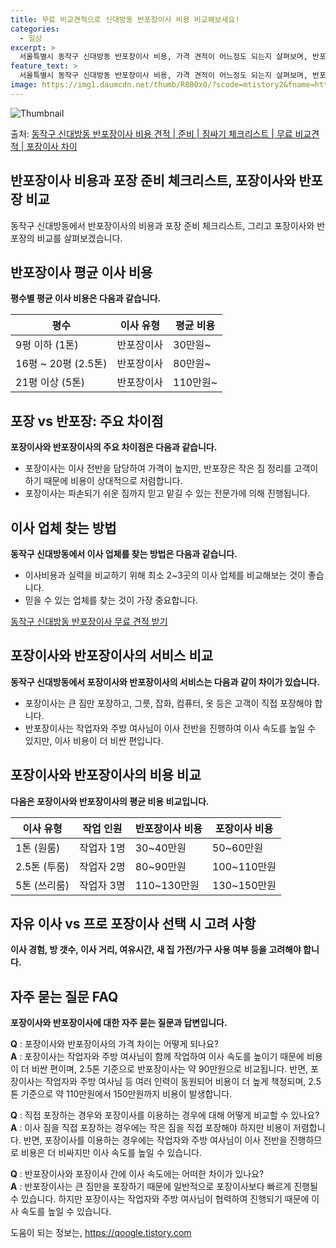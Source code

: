 ```yaml
---
title: 무료 비교견적으로 신대방동 반포장이사 비용 비교해보세요!
categories:
  - 일상
excerpt: >
  서울특별시 동작구 신대방동 반포장이사 비용, 가격 견적이 어느정도 되는지 살펴보며, 반포장이사를 준비함에 있어 짐싸기 준비 체크리스트가 무엇인지 보겠습니다. 마지막으로 포장이사와 차이점을 통해 무료 비교견적으로 어떤 것이 더 합리적인 선택인지 공유 드립니다.동작구 신대방동 포장이사 견적 샘플 보기 👈 클릭동작구 신대방동 포장이사 가격 살펴보기 👈 클릭동작구 신대방동 반포장이사 평균 이사 비용평수동작구 신대방동 평균 이사 비용원룸 이사9평 이하 (1톤)30만원~투룸/쓰리룸 이사16평 ~ 20평 (2.5톤)80만원~쓰리룸 이사21평 (5톤) ~110만원~우리집 무료 이사견적 받기 👈 클릭포장 vs 반포장: 주요 차이점포장이사는 이사 전반을 담당하며 가격이 비교적 높지만, 반포장은 작은 짐 정리를 고객이..
feature_text: >
  서울특별시 동작구 신대방동 반포장이사 비용, 가격 견적이 어느정도 되는지 살펴보며, 반포장이사를 준비함에 있어 짐싸기 준비 체크리스트가 무엇인지 보겠습니다. 마지막으로 포장이사와 차이점을 통해 무료 비교견적으로 어떤 것이 더 합리적인 선택인지 공유 드립니다.동작구 신대방동 포장이사 견적 샘플 보기 👈 클릭동작구 신대방동 포장이사 가격 살펴보기 👈 클릭동작구 신대방동 반포장이사 평균 이사 비용평수동작구 신대방동 평균 이사 비용원룸 이사9평 이하 (1톤)30만원~투룸/쓰리룸 이사16평 ~ 20평 (2.5톤)80만원~쓰리룸 이사21평 (5톤) ~110만원~우리집 무료 이사견적 받기 👈 클릭포장 vs 반포장: 주요 차이점포장이사는 이사 전반을 담당하며 가격이 비교적 높지만, 반포장은 작은 짐 정리를 고객이..
image: https://img1.daumcdn.net/thumb/R800x0/?scode=mtistory2&fname=https%3A%2F%2Fblog.kakaocdn.net%2Fdn%2FbFLpo8%2FbtsHblXcdJg%2FW15S9yaEsbsWpgZr3zhyL1%2Fimg.webp
---
```


![Thumbnail](https://img1.daumcdn.net/thumb/R800x0/?scode=mtistory2&fname=https%3A%2F%2Fblog.kakaocdn.net%2Fdn%2FbFLpo8%2FbtsHblXcdJg%2FW15S9yaEsbsWpgZr3zhyL1%2Fimg.webp)

<p>출처: <a href="https://qoogle.tistory.com/9884" rel="dofollow">동작구 신대방동 반포장이사 비용 견적 | 준비 | 짐싸기 체크리스트 | 무료 비교견적 | 포장이사 차이</a> </p>

## 반포장이사 비용과 포장 준비 체크리스트, 포장이사와 반포장 비교

동작구 신대방동에서 반포장이사의 비용과 포장 준비 체크리스트, 그리고 포장이사와 반포장의 비교를 살펴보겠습니다.

## 반포장이사 평균 이사 비용

**평수별 평균 이사 비용은 다음과 같습니다.**

평수 | 이사 유형 | 평균 비용  
---|---|---  
9평 이하 (1톤) | 반포장이사 | 30만원~  
16평 ~ 20평 (2.5톤) | 반포장이사 | 80만원~  
21평 이상 (5톤) | 반포장이사 | 110만원~  
  


## 포장 vs 반포장: 주요 차이점

**포장이사와 반포장이사의 주요 차이점은 다음과 같습니다.**

  * 포장이사는 이사 전반을 담당하여 가격이 높지만, 반포장은 작은 짐 정리를 고객이 하기 때문에 비용이 상대적으로 저렴합니다.
  * 포장이사는 파손되기 쉬운 짐까지 믿고 맡길 수 있는 전문가에 의해 진행됩니다.



## 이사 업체 찾는 방법

**동작구 신대방동에서 이사 업체를 찾는 방법은 다음과 같습니다.**

  * 이사비용과 실력을 비교하기 위해 최소 2~3곳의 이사 업체를 비교해보는 것이 좋습니다.
  * 믿을 수 있는 업체를 찾는 것이 가장 중요합니다.

[동작구 신대방동 반포장이사 무료 견적 받기](https://qoogle.tistory.com/9884)



## 포장이사와 반포장이사의 서비스 비교

**동작구 신대방동에서 포장이사와 반포장이사의 서비스는 다음과 같이 차이가 있습니다.**

  * 포장이사는 큰 짐만 포장하고, 그릇, 잡화, 컴퓨터, 옷 등은 고객이 직접 포장해야 합니다.
  * 반포장이사는 작업자와 주방 여사님이 이사 전반을 진행하여 이사 속도를 높일 수 있지만, 이사 비용이 더 비싼 편입니다.



## 포장이사와 반포장이사의 비용 비교

**다음은 포장이사와 반포장이사의 평균 비용 비교입니다.**

이사 유형 | 작업 인원 | 반포장이사 비용 | 포장이사 비용  
---|---|---|---  
1톤 (원룸) | 작업자 1명 | 30~40만원 | 50~60만원  
2.5톤 (투룸) | 작업자 2명 | 80~90만원 | 100~110만원  
5톤 (쓰리룸) | 작업자 3명 | 110~130만원 | 130~150만원  
  


## 자유 이사 vs 프로 포장이사 선택 시 고려 사항

**이사 경험, 방 갯수, 이사 거리, 여유시간, 새 집 가전/가구 사용 여부 등을 고려해야 합니다.**

## 자주 묻는 질문 FAQ

**포장이사와 반포장이사에 대한 자주 묻는 질문과 답변입니다.**

**Q** : 포장이사와 반포장이사의 가격 차이는 어떻게 되나요?  
**A** : 포장이사는 작업자와 주방 여사님이 함께 작업하여 이사 속도를 높이기 때문에 비용이 더 비싼 편이며, 2.5톤 기준으로
반포장이사는 약 90만원으로 비교됩니다. 반면, 포장이사는 작업자와 주방 여사님 등 여러 인력이 동원되어 비용이 더 높게 책정되며, 2.5톤
기준으로 약 110만원에서 150만원까지 비용이 발생합니다.

**Q** : 직접 포장하는 경우와 포장이사를 이용하는 경우에 대해 어떻게 비교할 수 있나요?  
**A** : 이사 짐을 직접 포장하는 경우에는 작은 짐을 직접 포장해야 하지만 비용이 저렴합니다. 반면, 포장이사를 이용하는 경우에는
작업자와 주방 여사님이 이사 전반을 진행하므로 비용은 더 비싸지만 이사 속도를 높일 수 있습니다.

**Q** : 반포장이사와 포장이사 간에 이사 속도에는 어떠한 차이가 있나요?  
**A** : 반포장이사는 큰 짐만을 포장하기 때문에 일반적으로 포장이사보다 빠르게 진행될 수 있습니다. 하지만 포장이사는 작업자와 주방
여사님이 협력하여 진행되기 때문에 이사 속도를 높일 수 있습니다.



 

도움이 되는 정보는, <a href="https://qoogle.tistory.com" rel="dofollow">https://qoogle.tistory.com</a>


